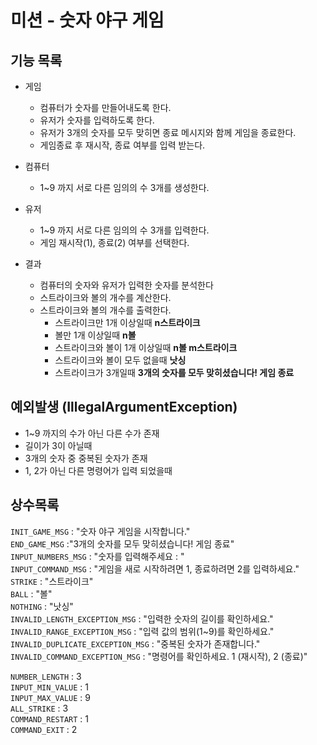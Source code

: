 # 미션 - 숫자 야구 게임

## 기능 목록

- 게임
    - 컴퓨터가 숫자를 만들어내도록 한다.
    - 유저가 숫자를 입력하도록 한다.
    - 유저가 3개의 숫자를 모두 맞히면 종료 메시지와 함께 게임을 종료한다.
    - 게임종료 후 재시작, 종료 여부를 입력 받는다.


- 컴퓨터
    - 1~9 까지 서로 다른 임의의 수 3개를 생성한다.


- 유저
    - 1~9 까지 서로 다른 임의의 수 3개를 입력한다.
    - 게임 재시작(1), 종료(2) 여부를 선택한다.


- 결과
    - 컴퓨터의 숫자와 유저가 입력한 숫자를 분석한다
    - 스트라이크와 볼의 개수를 계산한다.
    - 스트라이크와 볼의 개수를 출력한다.
        - 스트라이크만 1개 이상일때 **n스트라이크**
        - 볼만 1개 이상일때 **n볼**
        - 스트라이크와 볼이 1개 이상일때 **n볼 m스트라이크**
        - 스트라이크와 볼이 모두 없을때 **낫싱**
        - 스트라이크가 3개일때 **3개의 숫자를 모두 맞히셨습니다! 게임 종료**

## 예외발생 (IllegalArgumentException)

- 1~9 까지의 수가 아닌 다른 수가 존재
- 길이가 3이 아닐때
- 3개의 숫자 중 중복된 숫자가 존재
- 1, 2가 아닌 다른 명령어가 입력 되었을때

## 상수목록

`INIT_GAME_MSG` : "숫자 야구 게임을 시작합니다."   
`END_GAME_MSG` :"3개의 숫자를 모두 맞히셨습니다! 게임 종료"   
`INPUT_NUMBERS_MSG` : "숫자를 입력해주세요 : "   
`INPUT_COMMAND_MSG` : "게임을 새로 시작하려면 1, 종료하려면 2를 입력하세요."   
`STRIKE` : "스트라이크"   
`BALL` : "볼"   
`NOTHING` : "낫싱"   
`INVALID_LENGTH_EXCEPTION_MSG` : "입력한 숫자의 길이를 확인하세요."   
`INVALID_RANGE_EXCEPTION_MSG` : "입력 값의 범위(1~9)를 확인하세요."   
`INVALID_DUPLICATE_EXCEPTION_MSG` : "중복된 숫자가 존재합니다."   
`INVALID_COMMAND_EXCEPTION_MSG` : "명령어를 확인하세요. 1 (재시작), 2 (종료)"

`NUMBER_LENGTH` : 3   
`INPUT_MIN_VALUE` : 1   
`INPUT_MAX_VALUE` : 9   
`ALL_STRIKE` : 3   
`COMMAND_RESTART` : 1   
`COMMAND_EXIT` : 2   